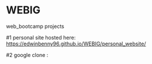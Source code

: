 # WEBIG

web_bootcamp projects

#1 personal site hosted here: https://edwinbenny96.github.io/WEBIG/personal_website/

#2 google clone :
